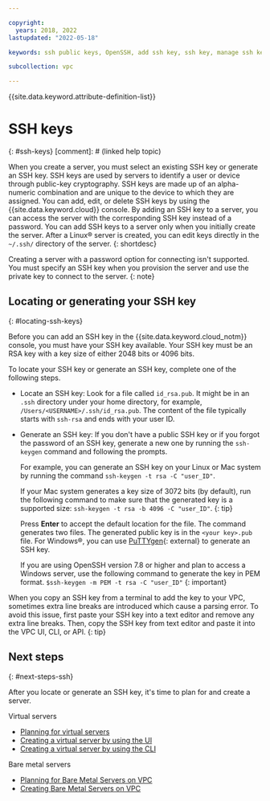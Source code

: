```yaml
---

copyright:
  years: 2018, 2022
lastupdated: "2022-05-18"

keywords: ssh public keys, OpenSSH, add ssh key, ssh key, manage ssh key, generate ssh key, locate ssh key

subcollection: vpc

---
```


{{site.data.keyword.attribute-definition-list}}

# SSH keys
{: #ssh-keys}
[comment]: # (linked help topic)

When you create a server, you must select an existing SSH key or generate an SSH key. SSH keys are used by servers to identify a user or device through public-key cryptography. SSH keys are made up of an alpha-numeric combination and are unique to the device to which they are assigned. You can add, edit, or delete SSH keys by using the {{site.data.keyword.cloud}} console. By adding an SSH key to a server, you can access the server with the corresponding SSH key instead of a password. You can add SSH keys to a server only when you initially create the server. After a Linux&reg; server is created, you can edit keys directly in the `~/.ssh/` directory of the server.
{: shortdesc}

Creating a server with a password option for connecting isn't supported. You must specify an SSH key when you provision the server and use the private key to connect to the server.
{: note}

## Locating or generating your SSH key
{: #locating-ssh-keys}

Before you can add an SSH key in the {{site.data.keyword.cloud_notm}} console, you must have your SSH key available. Your SSH key must be an RSA key with a key size of either 2048 bits or 4096 bits.

To locate your SSH key or generate an SSH key, complete one of the following steps.

 * Locate an SSH key: Look for a file called `id_rsa.pub`. It might be in an `.ssh` directory under your home directory, for example, `/Users/<USERNAME>/.ssh/id_rsa.pub`. The content of the file typically starts with `ssh-rsa` and ends with your user ID.  

* Generate an SSH key: If you don't have a public SSH key or if you forgot the password of an SSH key, generate a new one by running the `ssh-keygen` command and following the prompts. 

    For example, you can generate an SSH key on your Linux or Mac system by running the command `ssh-keygen -t rsa -C "user_ID"`.

    If your Mac system generates a key size of 3072 bits (by default), run the following command to make sure that the generated key is a supported size: `ssh-keygen -t rsa -b 4096 -C "user_ID"`.
    {: tip}

    Press **Enter** to accept the default location for the file. The command generates two files. The generated public key is in the `<your key>.pub` file. For Windows&reg;, you can use [PuTTYgen](https://www.ssh.com/ssh/putty/windows/puttygen){: external} to generate an SSH key.

    If you are using OpenSSH version 7.8 or higher and plan to access a Windows server, use the following command to generate the key in PEM format. `$ssh-keygen -m PEM -t rsa -C "user_ID"`
    {: important}

When you copy an SSH key from a terminal to add the key to your VPC, sometimes extra line breaks are introduced which cause a parsing error. To avoid this issue, first paste your SSH key into a text editor and remove any extra line breaks. Then, copy the SSH key from text editor and paste it into the VPC UI, CLI, or API.
{: tip}

## Next steps
{: #next-steps-ssh}

After you locate or generate an SSH key, it's time to plan for and create a server. 

Virtual servers
* [Planning for virtual servers](/docs/vpc?topic=vpc-vsi_best_practices)
* [Creating a virtual server by using the UI](/docs/vpc?topic=vpc-creating-virtual-servers)
* [Creating a virtual server by using the CLI](/docs/vpc?topic=vpc-creating-virtual-servers-cli)

Bare metal servers
* [Planning for Bare Metal Servers on VPC](/docs/vpc?topic=vpc-planning-for-bare-metal-servers)
* [Creating Bare Metal Servers on VPC](/docs/vpc?topic=vpc-creating-bare-metal-servers&interface=ui)
